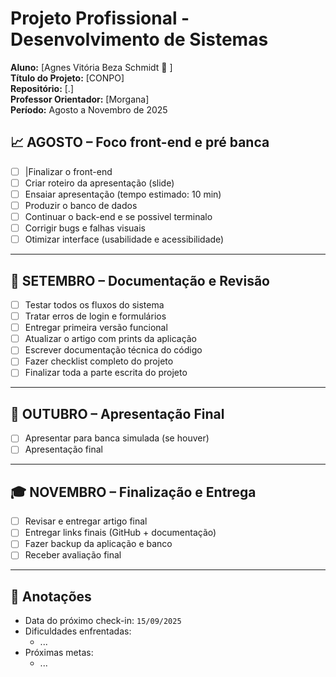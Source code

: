 # Projeto Profissional - Desenvolvimento de Sistemas

**Aluno:** [Agnes Vitória Beza Schmidt 🌟 ]  
**Título do Projeto:** [CONPO]  
**Repositório:** [.]  
**Professor Orientador:** [Morgana]  
**Período:** Agosto a Novembro de 2025

## 📈 AGOSTO – Foco front-end e pré banca

- [ ] |Finalizar o front-end
- [ ] Criar roteiro da apresentação (slide)
- [ ] Ensaiar apresentação (tempo estimado: 10 min)
- [ ] Produzir o banco de dados
- [ ] Continuar o back-end e se possivel terminalo
- [ ] Corrigir bugs e falhas visuais
- [ ] Otimizar interface (usabilidade e acessibilidade)

---

## 📓 SETEMBRO – Documentação e Revisão

- [ ] Testar todos os fluxos do sistema
- [ ] Tratar erros de login e formulários
- [ ] Entregar primeira versão funcional
- [ ] Atualizar o artigo com prints da aplicação
- [ ] Escrever documentação técnica do código
- [ ] Fazer checklist completo do projeto
- [ ] Finalizar toda a parte escrita do projeto 

---

## 🔮 OUTUBRO – Apresentação Final


- [ ] Apresentar para banca simulada (se houver)
- [ ] Apresentação final

---

## 🎓 NOVEMBRO – Finalização e Entrega

- [ ] Revisar e entregar artigo final
- [ ] Entregar links finais (GitHub + documentação)
- [ ] Fazer backup da aplicação e banco
- [ ] Receber avaliação final

---

## 📌 Anotações

- Data do próximo check-in: `15/09/2025`
- Dificuldades enfrentadas: 
  - ...
- Próximas metas:
  - ...

